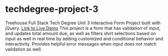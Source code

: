 # techdegree-project-3
 Treehouse Full Stack Tech Degree Unit 3 Interactive Form Project built with jQuery.
 <a href="src https://www.jasonhill.io/techdegree-project-3/">Link to Live Demo</a>
This project is a form that has validation of input, and updates total amount due, as well as filters shirt selections based on input as well in real time by adding customized and conditional behavior and interactivity.  Provides helpful error messages when input does not match validation as well.
